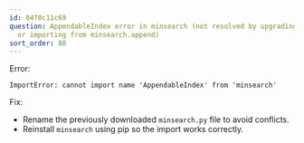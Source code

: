 ```yaml
---
id: 0470c11c69
question: AppendableIndex error in minsearch (not resolved by upgrading minsearch
  or importing from minsearch.append)
sort_order: 80
---
```


Error:

```
ImportError: cannot import name 'AppendableIndex' from 'minsearch'
```

Fix:

- Rename the previously downloaded `minsearch.py` file to avoid conflicts.
- Reinstall `minsearch` using pip so the import works correctly.